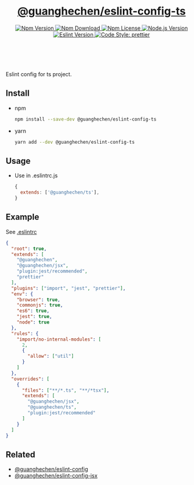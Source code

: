 <header>
  <h1 align="center">
    <a href="https://github.com/guanghechen/node-scaffolds/tree/release-3.x.x/packages/eslint-config-ts#readme">@guanghechen/eslint-config-ts</a>
  </h1>
  <div align="center">
    <a href="https://www.npmjs.com/package/@guanghechen/eslint-config-ts">
      <img
        alt="Npm Version"
        src="https://img.shields.io/npm/v/@guanghechen/eslint-config-ts.svg"
      />
    </a>
    <a href="https://www.npmjs.com/package/@guanghechen/eslint-config-ts">
      <img
        alt="Npm Download"
        src="https://img.shields.io/npm/dm/@guanghechen/eslint-config-ts.svg"
      />
    </a>
    <a href="https://www.npmjs.com/package/@guanghechen/eslint-config-ts">
      <img
        alt="Npm License"
        src="https://img.shields.io/npm/l/@guanghechen/eslint-config-ts.svg"
      />
    </a>
    <a href="https://github.com/nodejs/node">
      <img
        alt="Node.js Version"
        src="https://img.shields.io/node/v/@guanghechen/eslint-config-ts"
      />
    </a>
    <a href="https://github.com/eslint/eslint">
      <img
        alt="Eslint Version"
        src="https://img.shields.io/npm/dependency-version/@guanghechen/eslint-config-ts/peer/eslint"
      />
    </a>
    <a href="https://github.com/prettier/prettier">
      <img
        alt="Code Style: prettier"
        src="https://img.shields.io/badge/code_style-prettier-ff69b4.svg?style=flat-square"
      />
    </a>
  </div>
</header>
<br/>


Eslint config for ts project.

## Install

* npm

  ```bash
  npm install --save-dev @guanghechen/eslint-config-ts
  ```

* yarn

  ```bash
  yarn add --dev @guanghechen/eslint-config-ts
  ```

## Usage

* Use in .eslintrc.js

  ```javascript
  {
    extends: ['@guanghechen/ts'],
  }
  ```

## Example

See [.eslintrc](https://github.com/guanghechen/node-scaffolds/blob/main/.eslintrc)


```json {28}
{
  "root": true,
  "extends": [
    "@guanghechen",
    "@guanghechen/jsx",
    "plugin:jest/recommended",
    "prettier"
  ],
  "plugins": ["import", "jest", "prettier"],
  "env": {
    "browser": true,
    "commonjs": true,
    "es6": true,
    "jest": true,
    "node": true
  },
  "rules": {
    "import/no-internal-modules": [
      2,
      {
        "allow": ["util"]
      }
    ]
  },
  "overrides": [
    {
      "files": ["**/*.ts", "**/*tsx"],
      "extends": [
        "@guanghechen/jsx",
        "@guanghechen/ts",
        "plugin:jest/recommended"
      ]
    }
  ]
}
```

## Related

* [@guanghechen/eslint-config][]
* [@guanghechen/eslint-config-jsx][]


[homepage]: https://github.com/guanghechen/node-scaffolds/tree/release-3.x.x/packages/eslint-config-ts#readme
[@guanghechen/eslint-config]: https://www.npmjs.com/package/@guanghechen/eslint-config
[@guanghechen/eslint-config-jsx]: https://www.npmjs.com/package/@guanghechen/eslint-config-jsx
[@guanghechen/eslint-config-ts]: https://www.npmjs.com/package/@guanghechen/eslint-config-ts
